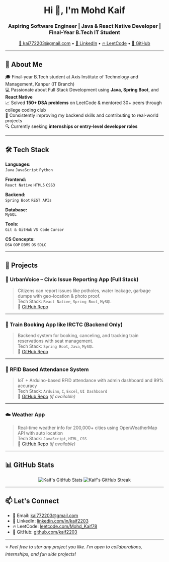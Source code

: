<h1 align="center">Hi 👋, I'm Mohd Kaif</h1>
<h3 align="center">Aspiring Software Engineer | Java & React Native Developer | Final-Year B.Tech IT Student</h3>

<p align="center">
  <a href="mailto:kai772203@gmail.com">📧 kai772203@gmail.com</a> •
  <a href="https://linkedin.com/in/kaif2203" target="_blank">💼 LinkedIn</a> •
  <a href="https://leetcode.com/Mohd_Kaif78/" target="_blank">🔥 LeetCode</a> •
  <a href="https://github.com/kaif2203" target="_blank">🐙 GitHub</a>
</p>

---

## 🚀 About Me

🎓 Final-year B.Tech student at Axis Institute of Technology and Management, Kanpur (IT Branch)  
💻 Passionate about Full Stack Development using **Java**, **Spring Boot**, and **React Native**  
📈 Solved **150+ DSA problems** on LeetCode & mentored 30+ peers through college coding club  
🧠 Consistently improving my backend skills and contributing to real-world projects  
🔍 Currently seeking **internships or entry-level developer roles**

---

## 🛠️ Tech Stack

**Languages:**  
`Java` `JavaScript` `Python`

**Frontend:**  
`React Native` `HTML5` `CSS3`

**Backend:**  
`Spring Boot` `REST APIs`

**Database:**  
`MySQL`

**Tools:**  
`Git & GitHub` `VS Code` `Cursor`

**CS Concepts:**  
`DSA` `OOP` `DBMS` `OS` `SDLC`

---

## 💼 Projects

### 🌆 UrbanVoice – Civic Issue Reporting App (Full Stack)
> Citizens can report issues like potholes, water leakage, garbage dumps with geo-location & photo proof.  
Tech Stack: `React Native`, `Spring Boot`, `MySQL`  
🔗 [GitHub Repo](https://github.com/kaif2203/UrbanVoice)

---

### 🚂 Train Booking App like IRCTC (Backend Only)
> Backend system for booking, canceling, and tracking train reservations with seat management.  
Tech Stack: `Spring Boot`, `Java`, `MySQL`  
🔗 [GitHub Repo](https://github.com/kaif2203/TrainBookingApp-IRCTC)

---

### 📡 RFID Based Attendance System
> IoT + Arduino-based RFID attendance with admin dashboard and 99% accuracy  
Tech Stack: `Arduino`, `C`, `Excel`, `UI Dashboard`  
🔗 [GitHub Repo](https://github.com/kaif2203/RFID-Attendance) *(if available)*

---

### ☁️ Weather App
> Real-time weather info for 200,000+ cities using OpenWeatherMap API with auto location  
Tech Stack: `JavaScript`, `HTML`, `CSS`  
🔗 [GitHub Repo](https://github.com/kaif2203/Weather-App) *(if available)*

---

## 📊 GitHub Stats

<p align="center">
  <img src="https://github-readme-stats.vercel.app/api?username=Kaif72203&show_icons=true&theme=radical" alt="Kaif's GitHub Stats" />
  <img src="https://github-readme-streak-stats.herokuapp.com/?user=kaif72203&theme=radical" alt="Kaif's GitHub Streak" />
</p>

---

## 📫 Let's Connect

- 📧 Email: [kai772203@gmail.com](mailto:kai772203@gmail.com)  
- 💼 LinkedIn: [linkedin.com/in/kaif2203](https://linkedin.com/in/kaif2203)  
- 🔥 LeetCode: [leetcode.com/Mohd_Kaif78](https://leetcode.com/Mohd_Kaif78)  
- 🐙 GitHub: [github.com/kaif2203](https://github.com/kaif2203)

---

⭐️ _Feel free to star any project you like. I'm open to collaborations, internships, and fun side projects!_  
